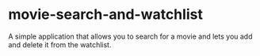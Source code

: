 # movie-search-and-watchlist
A simple application that allows you to search for a movie and lets you add and delete it from the watchlist.
